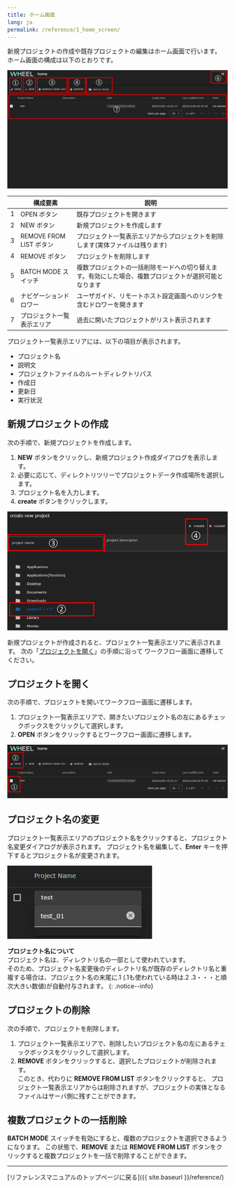 ```yaml
---
title: ホーム画面
lang: ja
permalink: /reference/1_home_screen/
---
```


新規プロジェクトの作成や既存プロジェクトの編集はホーム画面で行います。
ホーム画面の構成は以下のとおりです。

![img](./img/home.png "home")

||構成要素|説明|
|----------|----------|---------------------------------|
|1| OPEN ボタン                | 既存プロジェクトを開きます                                                                           |
|2| NEW ボタン                 | 新規プロジェクトを作成します                                                                         |
|3| REMOVE FROM LIST ボタン    | プロジェクト一覧表示エリアからプロジェクトを削除します(実体ファイルは残ります)                       |
|4| REMOVE ボタン              | プロジェクトを削除します                                                                             |
|5| BATCH MODE スイッチ        | 複数プロジェクトの一括削除モードへの切り替えます。有効にした場合、複数プロジェクトが選択可能となります|
|6| ナビゲーションドロワー     | ユーザガイド、リモートホスト設定画面へのリンクを含むドロワーを開きます                               |
|7| プロジェクト一覧表示エリア | 過去に開いたプロジェクトがリスト表示されます                                                         |

プロジェクト一覧表示エリアには、以下の項目が表示されます。
- プロジェクト名
- 説明文
- プロジェクトファイルのルートディレクトリパス
- 作成日
- 更新日
- 実行状況


## 新規プロジェクトの作成
次の手順で、新規プロジェクトを作成します。

1. __NEW__ ボタンをクリックし、新規プロジェクト作成ダイアログを表示します。
1. 必要に応じて、ディレクトリツリーでプロジェクトデータ作成場所を選択します。
1. プロジェクト名を入力します。
1. __create__ ボタンをクリックします。

![img](./img/new.png "new")

新規プロジェクトが作成されると、プロジェクト一覧表示エリアに表示されます。
次の「[プロジェクトを開く](#プロジェクトを開く)」の手順に沿って
ワークフロー画面に遷移してください。

## プロジェクトを開く
次の手順で、プロジェクトを開いてワークフロー画面に遷移します。

1. プロジェクト一覧表示エリアで、開きたいプロジェクト名の左にあるチェックボックスをクリックして選択します。
1. __OPEN__ ボタンをクリックするとワークフロー画面に遷移します。

![img](./img/open.png "open")

## プロジェクト名の変更
プロジェクト一覧表示エリアのプロジェクト名をクリックすると、プロジェクト名変更ダイアログが表示されます。
プロジェクト名を編集して、__Enter__ キーを押下するとプロジェクト名が変更されます。

![img](./img/changeName.png "changeName")

__プロジェクト名について__  
プロジェクト名は、ディレクトリ名の一部として使われています。  
そのため、プロジェクト名変更後のディレクトリ名が既存のディレクトリ名と重複する場合は、プロジェクト名の末尾に.1
(.1も使われている時は.2 .3・・・と順次大きい数値)が自動付与されます。
{: .notice--info}

## プロジェクトの削除
次の手順で、プロジェクトを削除します。
1. プロジェクト一覧表示エリアで、削除したいプロジェクト名の左にあるチェックボックスをクリックして選択します。
1. __REMOVE__ ボタンをクリックすると、選択したプロジェクトが削除されます。  
   このとき、代わりに __REMOVE FROM LIST__ ボタンをクリックすると、
   プロジェクト一覧表示エリアからは削除されますが、プロジェクトの実体となるファイルはサーバ側に残すことができます。

## 複数プロジェクトの一括削除
__BATCH MODE__ スイッチを有効にすると、複数のプロジェクトを選択できるようになります。
この状態で、__REMOVE__ または __REMOVE FROM LIST__ ボタンをクリックすると複数プロジェクトを一括で削除することができます。

--------
[リファレンスマニュアルのトップページに戻る]({{ site.baseurl }}/reference/)
